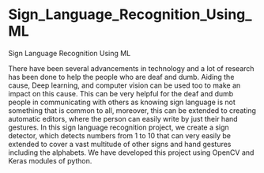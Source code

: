 # Sign_Language_Recognition_Using_ML
Sign Language Recognition Using ML

There have been several advancements in technology and a lot of research has been done to help the people who are deaf and dumb. Aiding the cause, Deep learning, and computer vision can be used too to make an impact on this cause. This can be very helpful for the deaf and dumb people in communicating with others as knowing sign language is not something that is common to all, moreover, this can be extended to creating automatic editors, where the person can easily write by just their hand gestures. In this sign language recognition project, we create a sign detector, which detects numbers from 1 to 10 that can very easily be extended to cover a vast multitude of other signs and hand gestures including the alphabets. We have developed this project using OpenCV and Keras modules of python.
